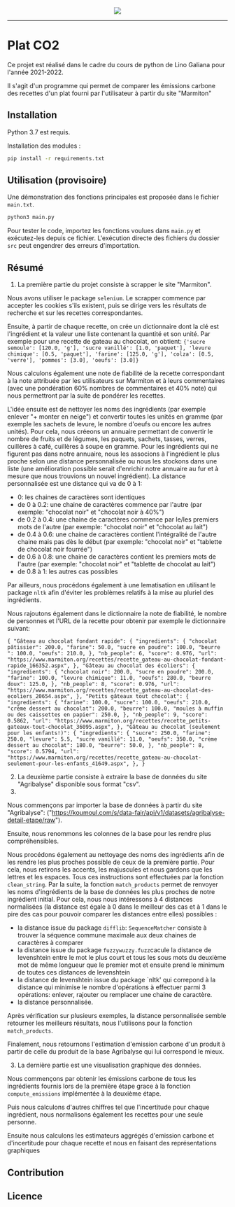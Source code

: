 <div align="center">
  <img src="https://www.planete-energies.com/sites/default/files/styles/media_full_width_940px/public/thumbnails/image/visuel_emissions_co2_small.jpg?itok=Rrh1f3Qy"><br>
</div>

-----------------


# Plat CO2
Ce projet est réalisé dans le cadre du cours de python de Lino Galiana pour l'année 2021-2022.

Il s'agit d'un programme qui permet de comparer les émissions carbone des recettes d'un plat fourni par l'utilisateur à partir du site "Marmiton"


## Installation

Python 3.7 est requis.

Installation des modules :

```sh
pip install -r requirements.txt
```


## Utilisation (provisoire)

Une démonstration des fonctions principales est proposée dans le fichier `main.txt`.

```sh
python3 main.py
```

Pour tester le code, importez les fonctions voulues dans `main.py` et exécutez-les depuis ce fichier. L'exécution directe des fichiers du dossier `src` peut engendrer des erreurs d'importation.

## Résumé

1. La première partie du projet consiste à scrapper le site "Marmiton".

Nous avons utiliser le package `selenium`.
Le scrapper commence par accepter les cookies s'ils existent, puis se dirige vers les résultats de recherche et sur les recettes correspondantes.

Ensuite, à partir de chaque recette, on crée un dictionnaire dont la clé est l'ingrédient et la valeur une liste contenant la quantité et son unité.
Par exemple pour une recette de gateau au chocolat, on obtient:
`{'sucre semoule': [120.0, 'g'], 'sucre vanillé': [1.0, 'paquet'], 'levure chimique': [0.5, 'paquet'], 'farine': [125.0, 'g'], 'colza': [0.5, 'verre'], 'pommes': [3.0], 'oeufs': [3.0]}`

Nous calculons également une note de fiabilité de la recette correspondant à la note attribuée par les utilisateurs sur Marmiton et à leurs commentaires (avec une pondération 60% nombres de commentaires et 40% note) qui nous permettront par la suite de pondérer les recettes.

L'idée ensuite est de nettoyer les noms des ingrédients (par exemple enlever "+ monter en neige") et convertir toutes les unités en gramme (par exemple les sachets de levure, le nombre d'oeufs ou encore les autres unités). Pour cela, nous créeons un annuaire permettant de convertir le nombre de fruits et de légumes, les paquets, sachets, tasses, verres, cuillères à café, cuillères à soupe en gramme. Pour les ingrédients qui ne figurent pas dans notre annuaire, nous les associons à l'ingrédient le plus proche selon une distance personnalisée ou nous les stockons dans une liste (une amélioration possible serait d'enrichir notre annuaire au fur et à mesure que nous trouvions un nouvel ingrédient).
La distance personnalisée est une distance qui va de 0 à 1:
- 0: les chaines de caractères sont identiques
- de 0 à 0.2: une chaine de caractères commence par l'autre (par exemple: "chocolat noir" et "chocolat noir à 40%")
- de 0.2 à 0.4: une chaine de caractères commence par le/les premiers mots de l'autre (par exemple: "chocolat noir" et "chocolat au lait")
- de 0.4 à 0.6: une chaine de caractères contient l'intégralité de l'autre chaine mais pas dès le début (par exemple: "chocolat noir" et "tablette de chocolat noir fourrée")
- de 0.6 à 0.8: une chaine de caractères contient les premiers mots de l'autre (par exemple: "chocolat noir" et "tablette de chocolat au lait")
- de 0.8 à 1: les autres cas possibles

Par ailleurs, nous procédons également à une lematisation en utilisant le package `nltk` afin d'éviter les problèmes relatifs à la mise au pluriel des ingrédients.

Nous rajoutons également dans le dictionnaire la note de fiabilité, le nombre de personnes et l'URL de la recette pour obtenir par exemple le dictionnaire suivant:

`{
    "Gâteau au chocolat fondant rapide": {
        "ingredients": {
            "chocolat pâtissier": 200.0,
            "farine": 50.0,
            "sucre en poudre": 100.0,
            "beurre ": 100.0,
            "oeufs": 210.0,
        },
        "nb_people": 6,
        "score": 0.976,
        "url": "https://www.marmiton.org/recettes/recette_gateau-au-chocolat-fondant-rapide_166352.aspx",
    },
    "Gâteau au chocolat des écoliers": {
        "ingredients": {
            "chocolat noir": 200.0,
            "sucre en poudre": 200.0,
            "farine": 100.0,
            "levure chimique": 11.0,
            "oeufs": 280.0,
            "beurre doux": 125.0,
        },
        "nb_people": 8,
        "score": 0.976,
        "url": "https://www.marmiton.org/recettes/recette_gateau-au-chocolat-des-ecoliers_20654.aspx",
    },
    "Petits gâteaux tout chocolat": {
        "ingredients": {
            "farine": 100.0,
            "sucre": 100.0,
            "oeufs": 210.0,
            "crème dessert au chocolat": 200.0,
            "beurre": 100.0,
            "moules à muffin ou des caissettes en papier": 250.0,
        },
        "nb_people": 9,
        "score": 0.5862,
        "url": "https://www.marmiton.org/recettes/recette_petits-gateaux-tout-chocolat_36095.aspx",
    },
    "Gâteau au chocolat (seulement pour les enfants!)": {
        "ingredients": {
            "sucre": 250.0,
            "farine": 250.0,
            "levure": 5.5,
            "sucre vanillé": 11.0,
            "oeufs": 350.0,
            "crème dessert au chocolat": 180.0,
            "beurre": 50.0,
        },
        "nb_people": 8,
        "score": 0.5794,
        "url": "https://www.marmiton.org/recettes/recette_gateau-au-chocolat-seulement-pour-les-enfants_41649.aspx",
    },
}`

2. La deuxième partie consiste à extraire la base de données du site "Agribalyse" disponible sous format "csv".
3. 
Nous commençons par importer la base de données à partir du site "Agribalyse":
("https://koumoul.com/s/data-fair/api/v1/datasets/agribalyse-detail-etape/raw").

Ensuite, nous renommons les colonnes de la base pour les rendre plus compréhensibles.

Nous procédons également au nettoyage des noms des ingrédients afin de les rendre les plus proches possible de ceux de la première partie. Pour cela, nous retirons les accents, les majuscules et nous gardons que les lettres et les espaces. Tous ces instructions sont effectuées par la fonction `clean_string`.
Par la suite, la fonction `match_products` permet de renvoyer les noms d'ingrédients de la base de données les plus proches de notre ingrédient initial.
Pour cela, nous nous intéressons à 4 distances normalisées (la distance est égale à 0 dans le meilleur des cas et à 1 dans le pire des cas pour pouvoir comparer les distances entre elles) possibles :
- la distance issue du package `difflib`: `SequenceMatcher` consiste à trouver la séquence commune maximale aux deux chaines de caractères à comparer
- la distance issue du package `fuzzywuzzy.fuzz`cacule la distance de levenshtein entre le mot le plus court et tous les sous mots du deuxième mot de même longueur que le premier mot et ensuite prend le minimum de toutes ces distances de levenshtein
- la distance de levenshtein issue du package `nltk' qui correpond à la distance qui minimise le nombre d'opérations à effectuer parmi 3 opérations: enlever, rajouter ou remplacer une chaine de caractère.
- la distance personnalisée.

Après vérification sur plusieurs exemples, la distance personnalisée semble retourner les meilleurs résultats, nous l'utilisons pour la fonction `match_products`.

Finalement, nous retournons l'estimation d'emission carbone d'un produit à partir de celle du produit de la base Agribalyse qui lui correspond le mieux.

3. La dernière partie est une visualisation graphique des données.

Nous commençons par obtenir les émissions carbone de tous les ingrédients fournis lors de la première étape grace à la fonction `compute_emissions` implémentée à la deuxième étape.

Puis nous calculons d'autres chiffres tel que l'incertitude pour chaque ingrédient, nous normalisons également les recettes pour une seule personne.

Ensuite nous calculons les estimateurs aggrégés d'emission carbone et d'incertitude pour chaque recette et nous en faisant des représentations graphiques


## Contribution



## Licence

